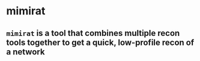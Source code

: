 # mimirat

## `mimirat` is a tool that combines multiple recon tools together to get a quick, low-profile recon of a network

